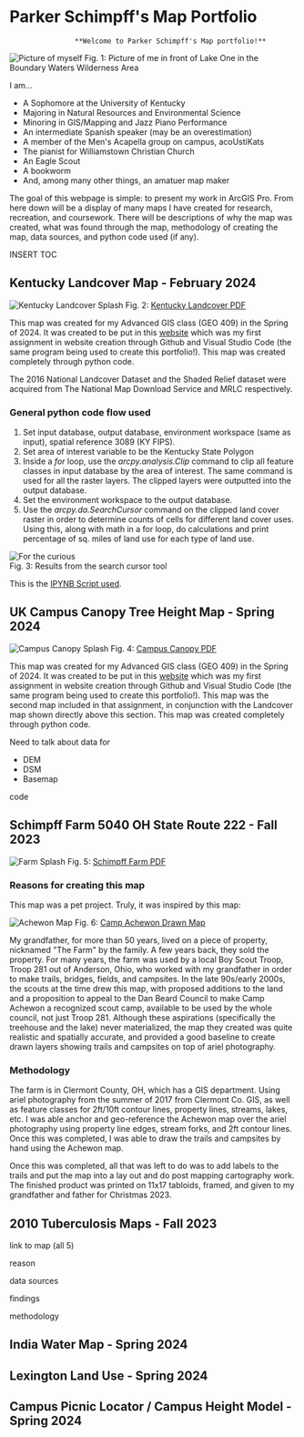 # Parker Schimpff's Map Portfolio

                    **Welcome to Parker Schimpff's Map portfolio!**

![Picture of myself](./good-picture.jpg)
Fig. 1: Picture of me in front of Lake One in the Boundary Waters Wilderness Area

I am...

- A Sophomore at the University of Kentucky
- Majoring in Natural Resources and Environmental Science
- Minoring in GIS/Mapping and Jazz Piano Performance
- An intermediate Spanish speaker (may be an overestimation)
- A member of the Men's Acapella group on campus, acoUstiKats
- The pianist for Williamstown Christian Church
- An Eagle Scout
- A bookworm
- And, among many other things, an amatuer map maker

The goal of this webpage is simple: to present my work in ArcGIS Pro. From here down will be a display of many maps I have created for research, recreation, and coursework. There will be descriptions of why the map was created, what was found through the map, methodology of creating the map, data sources, and python code used (if any).

INSERT TOC

## Kentucky Landcover Map - February 2024

![Kentucky Landcover Splash](./maps/kyLandcover.jpg)
Fig. 2: [Kentucky Landcover PDF](./maps/kyLandcover.pdf)

This map was created for my Advanced GIS class (GEO 409) in the Spring of 2024. It was created to be put in this [website](https://schimpffafa.github.io/geo409-field-trip/) which was my first assignment in website creation through Github and Visual Studio Code (the same program being used to create this portfolio!). This map was created completely through python code.

The 2016 National Landcover Dataset and the Shaded Relief dataset were acquired from The National Map Download Service and MRLC respectively.

### General python code flow used

1. Set input database, output database, environment workspace (same as input), spatial reference 3089 (KY FIPS).
2. Set area of interest variable to be the Kentucky State Polygon
3. Inside a *for* loop, use the *arcpy.analysis.Clip* command to clip all feature classes in input database by the area of interest.  The same command is used for all the raster layers. The clipped layers were outputted into the output database.
4. Set the environment workspace to the output database.
5. Use the *arcpy.da.SearchCursor* command on the clipped land cover raster in order to determine counts of cells for different land cover uses. Using this, along with math in a for loop, do calculations and print percentage of sq. miles of land use for each type of land use.

![For the curious](./curiousity.JPG)  
Fig. 3: Results from the search cursor tool

This is the [IPYNB Script used](./scripts/landcoverClipping.ipynb).

## UK Campus Canopy Tree Height Map - Spring 2024

![Campus Canopy Splash](./maps/CanopyHeightModel.jpg)
Fig. 4: [Campus Canopy PDF](./maps/CanopyHeightModel.pdf)

This map was created for my Advanced GIS class (GEO 409) in the Spring of 2024. It was created to be put in this [website](https://schimpffafa.github.io/geo409-field-trip/) which was my first assignment in website creation through Github and Visual Studio Code (the same program being used to create this portfolio!). This map was the second map included in that assignment, in conjunction with the Landcover map shown directly above this section. This map was created completely through python code.

Need to talk about data for
- DEM
- DSM
- Basemap 

code

## Schimpff Farm 5040 OH State Route 222 - Fall 2023

![Farm Splash](./maps/farmPrint.jpg)
Fig. 5: [Schimpff Farm PDF](./maps/farmPrint.pdf)

### Reasons for creating this map

This map was a pet project. Truly, it was inspired by this map:

![Achewon Map](./maps/achewon.jpg)
Fig. 6: [Camp Achewon Drawn Map](./maps/achewon.pdf)

My grandfather, for more than 50 years, lived on a piece of property, nicknamed "The Farm" by the family. A few years back, they sold the property. For many years, the farm was used by a local Boy Scout Troop, Troop 281 out of Anderson, Ohio, who worked with my grandfather in order to make trails, bridges, fields, and campsites. In the late 90s/early 2000s, the scouts at the time drew this map, with proposed additions to the land and a proposition to appeal to the Dan Beard Council to make Camp Achewon a recognized scout camp, available to be used by the whole council, not just Troop 281. Although these aspirations (specifically the treehouse and the lake) never materialized, the map they created was quite realistic and spatially accurate, and provided a good baseline to create drawn layers showing trails and campsites on top of ariel photography.

### Methodology

The farm is in Clermont County, OH, which has a GIS department. Using ariel photography from the summer of 2017 from Clermont Co. GIS, as well as feature classes for 2ft/10ft contour lines, property lines, streams, lakes, etc. I was able anchor and geo-reference the Achewon map over the ariel photography using property line edges, stream forks, and 2ft contour lines. Once this was completed, I was able to draw the trails and campsites by hand using the Achewon map.

Once this was completed, all that was left to do was to add labels to the trails and put the map into a lay out and do post mapping cartography work. The finished product was printed on 11x17 tabloids, framed, and given to my grandfather and father for Christmas 2023.

## 2010 Tuberculosis Maps - Fall 2023

link to map (all 5)

reason

data sources

findings

methodology

## India Water Map - Spring 2024

## Lexington Land Use - Spring 2024

## Campus Picnic Locator / Campus Height Model - Spring 2024
